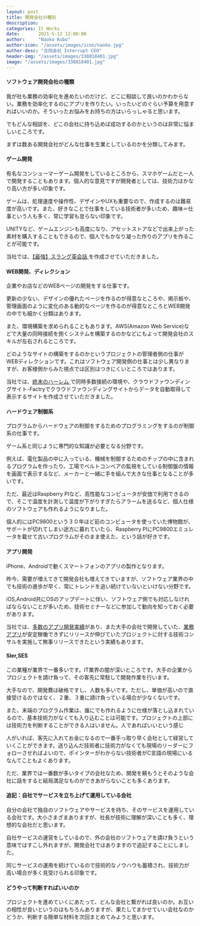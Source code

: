```yaml
---
layout: post
title: 開発会社の種別
description: 
categories: It Works
date:       2021-5-12 12:00:00
author:     "Naoko Kubo"
author-icon: "/assets/images/icon/naoko.jpg"
author-desc: "合同会社 Interrupt CEO"
header-img: "/assets/images/338818401.jpg"
image: "/assets/images/338818401.jpg"
---
```


<h4 class="blogtitle">ソフトウェア開発会社の種類</h4>
<p>我が社も業務の効率化を進めたいのだけど、どこに相談して良いのかわからない。業務を効率化するのにアプリを作りたい。いったいどのぐらい予算を用意すればいいのか。そういったお悩みをお持ちの方はいらっしゃると思います。</p>
<p>でもどんな相談を、どこの会社に持ち込めば成功するのかというのは非常に悩ましいところです。</p>
<p>まずは数ある開発会社がどんな仕事を生業としているのかを分類してみます。</p>
<h4 class="blogtitle">ゲーム開発</h4>
<p>有名なコンシューマーゲーム開発をしているところから、スマホゲームだと一人で開発することもあります。個人的な意見ですが開発者としては、技術力はかなり高い方が多い印象です。</p>
<p>ゲームは、処理速度や操作性、デザインやUXも重要なので、作成するのは難易度が高いです。また、好きなことで仕事をしている技術者が多いため、趣味＝仕事という人も多く、常に学習も怠らない印象です。</p>
<p>UNITYなど、ゲームエンジンも高度になり、アセットストアなどで出来上がった素材を購入することもできるので、個人でもかなり凝った作りのアプリを作ることが可能です。</p>
<p>当社では、<a href="https://www.interrupt.technology/desc/performance_appli.html" target="_blank">【最強】スラング英会話 </a>を作成させていただきました。</p>
<h4 class="blogtitle">WEB開発、ディレクション</h4>
<p>企業やお店などのWEBページの開発をする仕事です。</p>
<p>更新の少ない、デザインの優れたページを作るのが得意なところや、掲示板や、管理画面のように変化のある動的なページを作るのが得意なところとWEB開発の中でも細かく分類はあります。</p>
<p>また、環境構築を求められることもあります。AWS(Amazon Web Service)などで大量の同時接続を捌くシステムを構築するのかなどにもよって開発会社のスキルが左右されるところです。</p>
<p>どのようなサイトの構築をするのかというプロジェクトの管理者側の仕事がWEBディレクションです。これはソフトウェア開発側の仕事とは少し異なりますが、お客様側からみた視点では区別はつきにくいところではあります。</p>
<p>当社では、<a href="https://www.interrupt.technology/desc/performance_other.html" target="_blank">終末のハーレム </a>で同時多数接続の環境や、クラウドファウンディングサイト-Factryでクラウドファウンディングサイトからデータを自動取得して表示するサイトを作成させていただきました。</p>

<h4 class="blogtitle">ハードウェア制御系</h4>
<p>プログラムからハードウェアの制御をするためのプログラミングをするのが制御系の仕事です。</p>
<p>ゲーム系と同じように専門的な知識が必要となる分野です。</p>
<p>例えば、電化製品の中に入っている、機械を制御するためのチップの中に含まれるプログラムを作ったり、工場でベルトコンベアの監視をしている制御盤の情報を画面で表示するなど、メーカーと一緒に手を組んで大きな仕事となることが多いです。</p>
<p>ただ、最近はRaspberry PIなど、高性能なコンピュータが安価で利用できるので、そこで温度を計測して温度が下がりすぎたらアラームを送るなど、個人仕様のソフトウェアも作れるようになりました。</p>
<p>個人的にはPC9800という３０年ほど前のコンピュータを使っていた博物館が、サポートが切れてしまい途方に暮れていたら、Raspberry PIにPC9800エミュレータを載せて古いプログラムがそのまま使えた、という話が好きです。</p>

<h4 class="blogtitle">アプリ開発</h4>
<p>iPhone、Androidで動くスマートフォンのアプリの製作となります。</p>
<p>昨今、需要が増えてきて開発会社も増えてきていますが、ソフトウェア業界の中でも技術の進歩が早く、常にトレンドを追い続けていないといけない分野です。</p>
<p>iOS,Android共にOSのアップデートに伴い、ソフトウェア側でも対応しなければならないことが多いため、技術セミナーなどに参加して動向を知っておく必要があります。</p>
<p>当社では、<a href="https://www.interrupt.technology/desc/performance_appli.html">多数のアプリ開発実績</a>があり、また大手の会社で開発していた、<a href="https://www.interrupt.technology/desc/performance_other.html">業務アプリ</a>が安定稼働できずにリリースが伸びていたプロジェクトに対する技術コンサルを実施して無事リリースできたという実績もあります。</p>

<h4 class="blogtitle">SIer,SES</h4>
<p>この業種が業界で一番多いです。IT業界の闇が深いところです。大手の企業からプロジェクトを請け負って、その客先に常駐して開発作業を行います。</p>
<p>大手なので、開発費は破格ですし、人数も多いです。ただし、単価が高いので直接受けるのではなく、２重、３重に請け負っている場合が少なくないです。</p>
<p>また、末端のプログラム作業は、誰にでも作れるように仕様が落とし込まれているので、基本技術力がなくても入り込むことは可能です。プロジェクトの上部には技術力を判断することができる人はいません。人であればいいという感じ</p>
<p>人がいれば、客先に入れてお金になるので一番手っ取り早く会社として経営していくことができます。送り込んだ技術者に技術力がなくても現場のリーダーにフォローさせればよいので、ポインターがわからない技術者がC言語の現場にいるなんてこともよくあります。</p>
<p>ただ、業界では一番数が多いタイプの会社なため、開発を頼もうとそのような会社に話をすると結局満足なものができあがらないことも多くあります。</p>

<h4 class="blogtitle">追記：自社でサービスを立ち上げて運用している会社</h4>
<p>自分の会社で独自のソフトウェアやサービスを持ち、そのサービスを運用している会社です。大小さまざまありますが、社長が技術に理解が深いことも多く、理想的な会社だと思います。</p>
<p>自社サービスの運営をしているので、外の会社のソフトウェアを請け負うという意味ではすこし外れますが、開発会社ではありますので追記することにしました。</p>
<p>同じサービスの運用を続けているので技術的なノウハウも蓄積され、技術力が高い場合が多く見受けられる印象です。</p>

<h4 class="blogtitle">どうやって判断すればいいのか</h4>
<p>プロジェクトを進めていくにあたって、どんな会社と繋がれば良いのか。お互いの相性が良いというのはもちろんありますが、果たしてまかせていい会社なのかどうか、判断する簡単な材料を次回まとめてみようと思います。</p>


